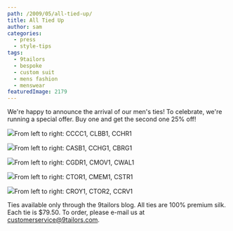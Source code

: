 ```yaml
---
path: /2009/05/all-tied-up/
title: All Tied Up
author: sam
categories: 
  - press
  - style-tips
tags: 
  - 9tailors
  - bespoke
  - custom suit
  - mens fashion
  - menswear
featuredImage: 2179
---
```

We're happy to announce the arrival of our men's ties! To celebrate, we're running a special offer. Buy one and get the second one 25% off!

[![](http://3.bp.blogspot.com/_RlJ3L7W6dBw/Sgq9xg3gjXI/AAAAAAAAHhQ/-4GHNOi6eDY/s400/ties5.1_20090513.jpg)](http://3.bp.blogspot.com/_RlJ3L7W6dBw/Sgq9xg3gjXI/AAAAAAAAHhQ/-4GHNOi6eDY/s1600-h/ties5.1_20090513.jpg)From left to right: CCCC1, CLBB1, CCHR1

[![](http://4.bp.blogspot.com/_RlJ3L7W6dBw/Sgq9xry9xgI/AAAAAAAAHhI/xyAxSEIokv0/s400/ties4.1_20090513.jpg)](http://4.bp.blogspot.com/_RlJ3L7W6dBw/Sgq9xry9xgI/AAAAAAAAHhI/xyAxSEIokv0/s1600-h/ties4.1_20090513.jpg)From left to right: CASB1, CCHG1, CBRG1

[![](http://3.bp.blogspot.com/_RlJ3L7W6dBw/Sgq9xqlEiaI/AAAAAAAAHhA/0Q2lit-ObLs/s400/ties3.1_20090513.jpg)](http://3.bp.blogspot.com/_RlJ3L7W6dBw/Sgq9xqlEiaI/AAAAAAAAHhA/0Q2lit-ObLs/s1600-h/ties3.1_20090513.jpg)From left to right: CGDR1, CMOV1, CWAL1

[![](http://1.bp.blogspot.com/_RlJ3L7W6dBw/Sgq9xRL_3vI/AAAAAAAAHg4/TxvQke1n0lw/s400/ties2.1_20090513.jpg)](http://1.bp.blogspot.com/_RlJ3L7W6dBw/Sgq9xRL_3vI/AAAAAAAAHg4/TxvQke1n0lw/s1600-h/ties2.1_20090513.jpg)From left to right: CTOR1, CMEM1, CSTR1

[![](http://4.bp.blogspot.com/_RlJ3L7W6dBw/Sgq9xYEGBBI/AAAAAAAAHgw/tJcLOWSIOKU/s400/ties1.1_20090513.jpg)](http://4.bp.blogspot.com/_RlJ3L7W6dBw/Sgq9xYEGBBI/AAAAAAAAHgw/tJcLOWSIOKU/s1600-h/ties1.1_20090513.jpg)From left to right: CROY1, CTOR2, CCRV1

Ties available only through the 9tailors blog. All ties are 100% premium silk. Each tie is $79.50. To order, please e-mail us at customerservice@9tailors.com.